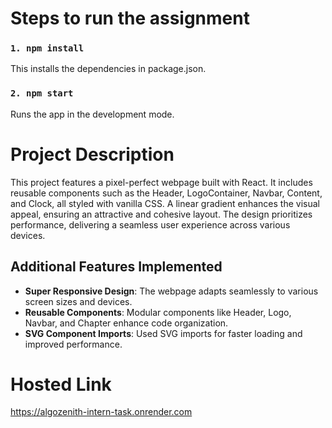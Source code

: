 # Steps to run the assignment

 ### `1. npm install`
 This installs the dependencies in package.json.
 ### `2. npm start`
 Runs the app in the development mode.

 # Project Description
This project features a pixel-perfect webpage built with React. It includes reusable components such as the Header, LogoContainer, Navbar, Content, and Clock, all styled with vanilla CSS. A linear gradient enhances the visual appeal, ensuring an attractive and cohesive layout. The design prioritizes performance, delivering a seamless user experience across various devices.

## Additional Features Implemented

- **Super Responsive Design**: The webpage adapts seamlessly to various screen sizes and devices.
- **Reusable Components**: Modular components like Header, Logo, Navbar, and Chapter enhance code organization.
- **SVG Component Imports**: Used SVG imports for faster loading and improved performance.


 # Hosted Link
 https://algozenith-intern-task.onrender.com
 
